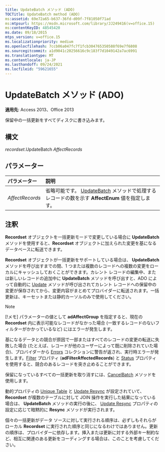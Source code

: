 ```yaml
---
title: UpdateBatch メソッド (ADO)
TOCTitle: UpdateBatch method (ADO)
ms:assetid: 69e72a65-b637-36fd-d09f-7f81050f71ad
ms:mtpsurl: https://msdn.microsoft.com/library/JJ249416(v=office.15)
ms:contentKeyID: 48545420
ms.date: 09/18/2015
mtps_version: v=office.15
ms.localizationpriority: medium
ms.openlocfilehash: 7ccb06a047fc7f1fcb304765350588f69e7f6808
ms.sourcegitcommit: a1d9041c20256616c9c183f7d1049142a7ac6991
ms.translationtype: MT
ms.contentlocale: ja-JP
ms.lasthandoff: 09/24/2021
ms.locfileid: "59621655"
---
```

# <a name="updatebatch-method-ado"></a>UpdateBatch メソッド (ADO)

**適用先**: Access 2013、Office 2013

保留中の一括更新をすべてディスクに書き込みます。

## <a name="syntax"></a>構文

*recordset*.UpdateBatch *AffectRecords*

## <a name="parameters"></a>パラメーター

|パラメーター|説明|
|:--------|:----------|
|*AffectRecords* |省略可能です。 [UpdateBatch](affectenum.md) メソッドで処理するレコードの数を示す **AffectEnum** 値を指定します。|

## <a name="remarks"></a>注釈

**Recordset** オブジェクトを一括更新モードで変更している場合に **UpdateBatch** メソッドを使用すると、**Recordset** オブジェクトに加えられた変更を基になるデータベースに転送できます。

**Recordset** オブジェクトが一括更新をサポートしている場合は、 **UpdateBatch** メソッドを呼び出すまでの間、1 つまたは複数のレコードへの複数の変更をローカルにキャッシュしておくことができます。カレント レコードの編集中、または新しいレコードの追加中に **UpdateBatch** メソッドを呼び出すと、ADO によって自動的に [Update](update-method-ado.md) メソッドが呼び出されてカレント レコードへの保留中の変更が保存されてから、変更内容がまとめてプロバイダーに転送されます。一括更新は、キーセットまたは静的カーソルのみで使用してください。

> [!NOTE]
> [!メモ] パラメーターの値として **adAffectGroup** を指定すると、現在の **Recordset** 内に表示可能なレコードがなかった場合 (一致するレコードのないフィルターがかかっているなど) にはエラーが発生します。

基になるデータとの競合が原因で一部またはすべてのレコードの変更の転送に失敗した場合 (たとえば、レコードが他のユーザーによって既に削除されていた場合)、プロバイダーから [Errors](errors-collection-ado.md) コレクションに警告が返され、実行時エラーが発生します。[Filter](filter-property-ado.md) プロパティ (**adFilterAffectedRecords**) と [Status](status-property-ado-recordset.md) プロパティを使用すると、競合のあるレコードを突き止めることができます。

保留になっているすべての一括更新を取り消すには、[CancelBatch](cancelbatch-method-ado.md) メソッドを使用します。

動的プロパティの [Unique Table](unique-table-unique-schema-unique-catalog-properties-dynamic-ado.md) と [Update Resync](update-resync-property-dynamic-ado.md) が設定されていて、 **Recordset** が複数のテーブルに対して JOIN 操作を実行した結果になっている場合は、 **UpdateBatch** メソッドの実行の後に、 [Update Resync](resync-method-ado.md) プロパティの設定に応じて暗黙的に **Resync** メソッドが実行されます。

個々の一括更新がデータ ソースに対して実行される順序は、必ずしもそれらがローカル **Recordset** に実行された順序と同じになるわけではありません。更新の順序は、プロバイダーに依存します。挿入または更新に対する外部キー制約など、相互に関連のある更新をコーディングする場合は、このことを考慮してください。

